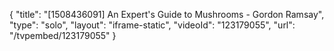 {
    "title": "[1508436091] An Expert's Guide to Mushrooms - Gordon Ramsay",
    "type": "solo",
    "layout": "iframe-static",
    "videoId": "123179055",
    "url": "\/tvpembed\/123179055"
}